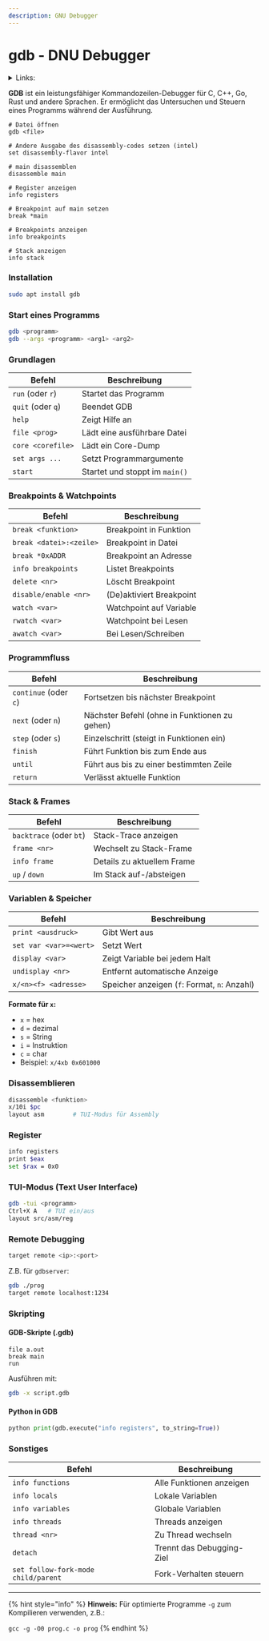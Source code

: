 ```yaml
---
description: GNU Debugger
---
```


# gdb - DNU Debugger

<details>

<summary>Links:</summary>

[https://www.youtube.com/watch?v=VroEiMOJPm8\&list=PLhixgUqwRTjxglIswKp9mpkfPNfHkzyeN\&index=6](https://www.youtube.com/watch?v=VroEiMOJPm8\&list=PLhixgUqwRTjxglIswKp9mpkfPNfHkzyeN\&index=6)

</details>

**GDB** ist ein leistungsfähiger Kommandozeilen-Debugger für C, C++, Go, Rust und andere Sprachen. Er ermöglicht das Untersuchen und Steuern eines Programms während der Ausführung.

```
# Datei öffnen
gdb <file>

# Andere Ausgabe des disassembly-codes setzen (intel)
set disassembly-flavor intel

# main disassemblen
disassemble main

# Register anzeigen
info registers

# Breakpoint auf main setzen
break *main

# Breakpoints anzeigen
info breakpoints

# Stack anzeigen
info stack
```

### Installation

```bash
sudo apt install gdb
```

### Start eines Programms

```bash
gdb <programm>
gdb --args <programm> <arg1> <arg2>
```

### Grundlagen

| Befehl            | Beschreibung                   |
| ----------------- | ------------------------------ |
| `run` (oder `r`)  | Startet das Programm           |
| `quit` (oder `q`) | Beendet GDB                    |
| `help`            | Zeigt Hilfe an                 |
| `file <prog>`     | Lädt eine ausführbare Datei    |
| `core <corefile>` | Lädt ein Core-Dump             |
| `set args ...`    | Setzt Programmargumente        |
| `start`           | Startet und stoppt im `main()` |

### Breakpoints & Watchpoints

| Befehl                  | Beschreibung             |
| ----------------------- | ------------------------ |
| `break <funktion>`      | Breakpoint in Funktion   |
| `break <datei>:<zeile>` | Breakpoint in Datei      |
| `break *0xADDR`         | Breakpoint an Adresse    |
| `info breakpoints`      | Listet Breakpoints       |
| `delete <nr>`           | Löscht Breakpoint        |
| `disable/enable <nr>`   | (De)aktiviert Breakpoint |
| `watch <var>`           | Watchpoint auf Variable  |
| `rwatch <var>`          | Watchpoint bei Lesen     |
| `awatch <var>`          | Bei Lesen/Schreiben      |

### Programmfluss

| Befehl                | Beschreibung                                  |
| --------------------- | --------------------------------------------- |
| `continue` (oder `c`) | Fortsetzen bis nächster Breakpoint            |
| `next` (oder `n`)     | Nächster Befehl (ohne in Funktionen zu gehen) |
| `step` (oder `s`)     | Einzelschritt (steigt in Funktionen ein)      |
| `finish`              | Führt Funktion bis zum Ende aus               |
| `until`               | Führt aus bis zu einer bestimmten Zeile       |
| `return`              | Verlässt aktuelle Funktion                    |

### Stack & Frames

| Befehl                  | Beschreibung               |
| ----------------------- | -------------------------- |
| `backtrace` (oder `bt`) | Stack-Trace anzeigen       |
| `frame <nr>`            | Wechselt zu Stack-Frame    |
| `info frame`            | Details zu aktuellem Frame |
| `up` / `down`           | Im Stack auf-/absteigen    |

### Variablen & Speicher

| Befehl                 | Beschreibung                                 |
| ---------------------- | -------------------------------------------- |
| `print <ausdruck>`     | Gibt Wert aus                                |
| `set var <var>=<wert>` | Setzt Wert                                   |
| `display <var>`        | Zeigt Variable bei jedem Halt                |
| `undisplay <nr>`       | Entfernt automatische Anzeige                |
| `x/<n><f> <adresse>`   | Speicher anzeigen (`f`: Format, `n`: Anzahl) |

**Formate für `x`:**

* `x` = hex
* `d` = dezimal
* `s` = String
* `i` = Instruktion
* `c` = char
* Beispiel: `x/4xb 0x601000`

### Disassemblieren

```bash
disassemble <funktion>
x/10i $pc
layout asm        # TUI-Modus für Assembly
```

### Register

```bash
info registers
print $eax
set $rax = 0x0
```

### TUI-Modus (Text User Interface)

```bash
gdb -tui <programm>
Ctrl+X A   # TUI ein/aus
layout src/asm/reg
```

### Remote Debugging

```bash
target remote <ip>:<port>
```

Z.B. für `gdbserver`:

```bash
gdb ./prog
target remote localhost:1234
```

### Skripting

#### GDB-Skripte (.gdb)

```gdb
file a.out
break main
run
```

Ausführen mit:

```bash
gdb -x script.gdb
```

#### Python in GDB

```python
python print(gdb.execute("info registers", to_string=True))
```

### Sonstiges

| Befehl                              | Beschreibung              |
| ----------------------------------- | ------------------------- |
| `info functions`                    | Alle Funktionen anzeigen  |
| `info locals`                       | Lokale Variablen          |
| `info variables`                    | Globale Variablen         |
| `info threads`                      | Threads anzeigen          |
| `thread <nr>`                       | Zu Thread wechseln        |
| `detach`                            | Trennt das Debugging-Ziel |
| `set follow-fork-mode child/parent` | Fork-Verhalten steuern    |

***

{% hint style="info" %}
**Hinweis:** Für optimierte Programme `-g` zum Kompilieren verwenden, z.B.:

`gcc -g -O0 prog.c -o prog`
{% endhint %}
